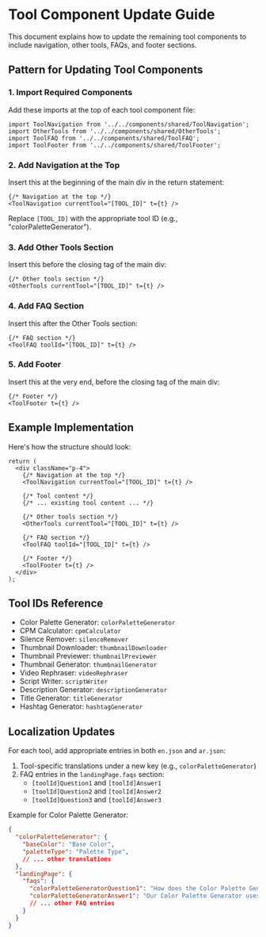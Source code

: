 # Tool Component Update Guide

This document explains how to update the remaining tool components to include navigation, other tools, FAQs, and footer sections.

## Pattern for Updating Tool Components

### 1. Import Required Components

Add these imports at the top of each tool component file:

```tsx
import ToolNavigation from '../../components/shared/ToolNavigation';
import OtherTools from '../../components/shared/OtherTools';
import ToolFAQ from '../../components/shared/ToolFAQ';
import ToolFooter from '../../components/shared/ToolFooter';
```

### 2. Add Navigation at the Top

Insert this at the beginning of the main div in the return statement:

```tsx
{/* Navigation at the top */}
<ToolNavigation currentTool="[TOOL_ID]" t={t} />
```

Replace `[TOOL_ID]` with the appropriate tool ID (e.g., "colorPaletteGenerator").

### 3. Add Other Tools Section

Insert this before the closing tag of the main div:

```tsx
{/* Other tools section */}
<OtherTools currentTool="[TOOL_ID]" t={t} />
```

### 4. Add FAQ Section

Insert this after the Other Tools section:

```tsx
{/* FAQ section */}
<ToolFAQ toolId="[TOOL_ID]" t={t} />
```

### 5. Add Footer

Insert this at the very end, before the closing tag of the main div:

```tsx
{/* Footer */}
<ToolFooter t={t} />
```

## Example Implementation

Here's how the structure should look:

```tsx
return (
  <div className="p-4">
    {/* Navigation at the top */}
    <ToolNavigation currentTool="[TOOL_ID]" t={t} />
    
    {/* Tool content */}
    {/* ... existing tool content ... */}
    
    {/* Other tools section */}
    <OtherTools currentTool="[TOOL_ID]" t={t} />
    
    {/* FAQ section */}
    <ToolFAQ toolId="[TOOL_ID]" t={t} />
    
    {/* Footer */}
    <ToolFooter t={t} />
  </div>
);
```

## Tool IDs Reference

- Color Palette Generator: `colorPaletteGenerator`
- CPM Calculator: `cpmCalculator`
- Silence Remover: `silenceRemover`
- Thumbnail Downloader: `thumbnailDownloader`
- Thumbnail Previewer: `thumbnailPreviewer`
- Thumbnail Generator: `thumbnailGenerator`
- Video Rephraser: `videoRephraser`
- Script Writer: `scriptWriter`
- Description Generator: `descriptionGenerator`
- Title Generator: `titleGenerator`
- Hashtag Generator: `hashtagGenerator`

## Localization Updates

For each tool, add appropriate entries in both `en.json` and `ar.json`:

1. Tool-specific translations under a new key (e.g., `colorPaletteGenerator`)
2. FAQ entries in the `landingPage.faqs` section:
   - `[toolId]Question1` and `[toolId]Answer1`
   - `[toolId]Question2` and `[toolId]Answer2`
   - `[toolId]Question3` and `[toolId]Answer3`

Example for Color Palette Generator:

```json
{
  "colorPaletteGenerator": {
    "baseColor": "Base Color",
    "paletteType": "Palette Type",
    // ... other translations
  },
  "landingPage": {
    "faqs": {
      "colorPaletteGeneratorQuestion1": "How does the Color Palette Generator work?",
      "colorPaletteGeneratorAnswer1": "Our Color Palette Generator uses color theory principles to create harmonious color schemes based on your selected base color.",
      // ... other FAQ entries
    }
  }
}
```